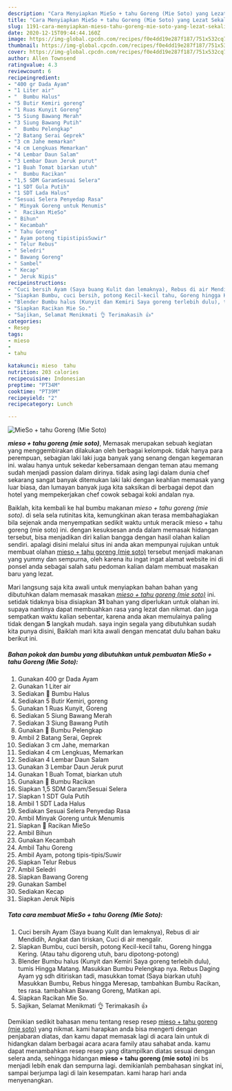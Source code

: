 ```yaml
---
description: "Cara Menyiapkan MieSo + tahu Goreng (Mie Soto) yang Lezat Sekali"
title: "Cara Menyiapkan MieSo + tahu Goreng (Mie Soto) yang Lezat Sekali"
slug: 1191-cara-menyiapkan-mieso-tahu-goreng-mie-soto-yang-lezat-sekali
date: 2020-12-15T09:44:44.160Z
image: https://img-global.cpcdn.com/recipes/f0e4dd19e287f187/751x532cq70/mieso-tahu-goreng-mie-soto-foto-resep-utama.jpg
thumbnail: https://img-global.cpcdn.com/recipes/f0e4dd19e287f187/751x532cq70/mieso-tahu-goreng-mie-soto-foto-resep-utama.jpg
cover: https://img-global.cpcdn.com/recipes/f0e4dd19e287f187/751x532cq70/mieso-tahu-goreng-mie-soto-foto-resep-utama.jpg
author: Allen Townsend
ratingvalue: 4.3
reviewcount: 6
recipeingredient:
- "400 gr Dada Ayam"
- "1 Liter air"
- "  Bumbu Halus"
- "5 Butir Kemiri goreng"
- "1 Ruas Kunyit Goreng"
- "5 Siung Bawang Merah"
- "3 Siung Bawang Putih"
- "  Bumbu Pelengkap"
- "2 Batang Serai Geprek"
- "3 cm Jahe memarkan"
- "4 cm Lengkuas Memarkan"
- "4 Lembar Daun Salam"
- "3 Lembar Daun Jeruk purut"
- "1 Buah Tomat biarkan utuh"
- "  Bumbu Racikan"
- "1,5 SDM GaramSesuai Selera"
- "1 SDT Gula Putih"
- "1 SDT Lada Halus"
- "Sesuai Selera Penyedap Rasa"
- " Minyak Goreng untuk Menumis"
- "  Racikan MieSo"
- " Bihun"
- " Kecambah"
- " Tahu Goreng"
- " Ayam potong tipistipisSuwir"
- " Telur Rebus"
- " Seledri"
- " Bawang Goreng"
- " Sambel"
- " Kecap"
- " Jeruk Nipis"
recipeinstructions:
- "Cuci bersih Ayam (Saya buang Kulit dan lemaknya), Rebus di air Mendidih, Angkat dan tiriskan, Cuci di air mengalir."
- "Siapkan Bumbu, cuci bersih, potong Kecil-kecil tahu, Goreng hingga Kering. (Atau tahu digoreng utuh, baru dipotong-potong)"
- "Blender Bumbu halus (Kunyit dan Kemiri Saya goreng terlebih dulu), tumis Hingga Matang. Masukkan Bumbu Pelengkap nya. Rebus Daging Ayam yg sdh ditiriskan tadi, masukkan tomat (Saya biarkan utuh) Masukkan Bumbu, Rebus hingga Meresap, tambahkan Bumbu Racikan, tes rasa. tambahkan Bawang Goreng, Matikan api."
- "Siapkan Racikan Mie So."
- "Sajikan, Selamat Menikmati 👌 Terimakasih 👍"
categories:
- Resep
tags:
- mieso
- 
- tahu

katakunci: mieso  tahu 
nutrition: 203 calories
recipecuisine: Indonesian
preptime: "PT34M"
cooktime: "PT39M"
recipeyield: "2"
recipecategory: Lunch

---
```



![MieSo + tahu Goreng (Mie Soto)](https://img-global.cpcdn.com/recipes/f0e4dd19e287f187/751x532cq70/mieso-tahu-goreng-mie-soto-foto-resep-utama.jpg)

<b><i>mieso + tahu goreng (mie soto)</i></b>, Memasak merupakan sebuah kegiatan yang menggembirakan dilakukan oleh berbagai kelompok. tidak hanya para perempuan, sebagian laki laki juga banyak yang senang dengan kegemaran ini. walau hanya untuk sekedar kebersamaan dengan teman atau memang sudah menjadi passion dalam dirinya. tidak asing lagi dalam dunia chef sekarang sangat banyak ditemukan laki laki dengan keahlian memasak yang luar biasa, dan lumayan banyak juga kita saksikan di berbagai depot dan hotel yang mempekerjakan chef cowok sebagai koki andalan nya.

Baiklah, kita kembali ke hal bumbu makanan <i>mieso + tahu goreng (mie soto)</i>. di sela sela rutinitas kita, kemungkinan akan terasa membahagiakan bila sejenak anda menyempatkan sedikit waktu untuk meracik mieso + tahu goreng (mie soto) ini. dengan kesuksesan anda dalam memasak hidangan tersebut, bisa menjadikan diri kalian bangga dengan hasil olahan kalian sendiri. apalagi disini melalui situs ini anda akan mempunyai rujukan untuk membuat olahan <u>mieso + tahu goreng (mie soto)</u> tersebut menjadi makanan yang yummy dan sempurna, oleh karena itu ingat ingat alamat website ini di ponsel anda sebagai salah satu pedoman kalian dalam membuat masakan baru yang lezat.




Mari langsung saja kita awali untuk menyiapkan bahan bahan yang dibutuhkan dalam memasak masakan <u><i>mieso + tahu goreng (mie soto)</i></u> ini. setidak tidaknya bisa disiapkan <b>31</b> bahan yang diperlukan untuk olahan ini. supaya nantinya dapat membuahkan rasa yang lezat dan nikmat. dan juga sempatkan waktu kalian sebentar, karena anda akan memulainya paling tidak dengan <b>5</b> langkah mudah. saya ingin segala yang dibutuhkan sudah kita punya disini, Baiklah mari kita awali dengan mencatat dulu bahan baku berikut ini.

<!--inarticleads1-->

##### Bahan pokok dan bumbu yang dibutuhkan untuk pembuatan MieSo + tahu Goreng (Mie Soto):

1. Gunakan 400 gr Dada Ayam
1. Gunakan 1 Liter air
1. Sediakan  📝 Bumbu Halus
1. Sediakan 5 Butir Kemiri, goreng
1. Gunakan 1 Ruas Kunyit, Goreng
1. Sediakan 5 Siung Bawang Merah
1. Sediakan 3 Siung Bawang Putih
1. Gunakan  📝 Bumbu Pelengkap
1. Ambil 2 Batang Serai, Geprek
1. Sediakan 3 cm Jahe, memarkan
1. Sediakan 4 cm Lengkuas, Memarkan
1. Sediakan 4 Lembar Daun Salam
1. Gunakan 3 Lembar Daun Jeruk purut
1. Gunakan 1 Buah Tomat, biarkan utuh
1. Gunakan  📝 Bumbu Racikan
1. Siapkan 1,5 SDM Garam/Sesuai Selera
1. Siapkan 1 SDT Gula Putih
1. Ambil 1 SDT Lada Halus
1. Sediakan Sesuai Selera Penyedap Rasa
1. Ambil  Minyak Goreng untuk Menumis
1. Siapkan  📝 Racikan MieSo
1. Ambil  Bihun
1. Gunakan  Kecambah
1. Ambil  Tahu Goreng
1. Ambil  Ayam, potong tipis-tipis/Suwir
1. Siapkan  Telur Rebus
1. Ambil  Seledri
1. Siapkan  Bawang Goreng
1. Gunakan  Sambel
1. Sediakan  Kecap
1. Siapkan  Jeruk Nipis




<!--inarticleads2-->

##### Tata cara membuat MieSo + tahu Goreng (Mie Soto):

1. Cuci bersih Ayam (Saya buang Kulit dan lemaknya), Rebus di air Mendidih, Angkat dan tiriskan, Cuci di air mengalir.
1. Siapkan Bumbu, cuci bersih, potong Kecil-kecil tahu, Goreng hingga Kering. (Atau tahu digoreng utuh, baru dipotong-potong)
1. Blender Bumbu halus (Kunyit dan Kemiri Saya goreng terlebih dulu), tumis Hingga Matang. Masukkan Bumbu Pelengkap nya. Rebus Daging Ayam yg sdh ditiriskan tadi, masukkan tomat (Saya biarkan utuh) Masukkan Bumbu, Rebus hingga Meresap, tambahkan Bumbu Racikan, tes rasa. tambahkan Bawang Goreng, Matikan api.
1. Siapkan Racikan Mie So.
1. Sajikan, Selamat Menikmati 👌 Terimakasih 👍




Demikian sedikit bahasan menu tentang resep resep <u>mieso + tahu goreng (mie soto)</u> yang nikmat. kami harapkan anda bisa mengerti dengan penjabaran diatas, dan kamu dapat memasak lagi di acara lain untuk di hidangkan dalam berbagai acara acara family atau sahabat anda. kamu dapat menambahkan resep resep yang ditampilkan diatas sesuai dengan selera anda, sehingga hidangan <b>mieso + tahu goreng (mie soto)</b> ini bs menjadi lebih enak dan sempurna lagi. demikianlah pembahasan singkat ini, sampai berjumpa lagi di lain kesempatan. kami harap hari anda menyenangkan.
